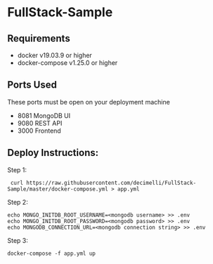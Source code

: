 # FullStack-Sample

## Requirements

- docker v19.03.9 or higher
- docker-compose v1.25.0 or higher

## Ports Used

These ports must be open on your deployment machine
- 8081 MongoDB UI
- 9080 REST API
- 3000 Frontend

## Deploy Instructions:
Step 1:
```
 curl https://raw.githubusercontent.com/decimelli/FullStack-Sample/master/docker-compose.yml > app.yml
```
Step 2:
```
echo MONGO_INITDB_ROOT_USERNAME=<mongodb username> >> .env
echo MONGO_INITDB_ROOT_PASSWORD=<mongodb password> >> .env
echo MONGODB_CONNECTION_URL=<mongodb connection string> >> .env
```
Step 3:
```
docker-compose -f app.yml up
```
